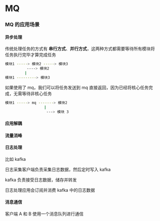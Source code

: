 # MQ

### MQ 的应用场景

#### 异步处理

传统处理任务的方式有 **串行方式**、**并行方式**，这两种方式都需要等待所有模块将任务执行完毕才算完成任务

```sh
模块1 -----> 模块2 -----> 模块3
		  ----> 模块2
	     |
模块1 ---------> 模块3
```

如果使用了 mq，我们可以将任务发送到 mq 直接返回，因为已经将核心任务完成，无需等待非核心任务

```sh
模块1 -----> mq -------> 模块2
                  |
                   ---> 模块 3
```

#### 应用解耦

#### 流量消峰

#### 日志处理

比如 kafka

日志采集客户端负责采集日志数据，然后定时写入 kafka

kafka 负责接受日志数据，储存并转发

日志处理应用会订阅并消费 kafka 中的日志数据

#### 消息通信

客户端 A 和 B 使用一个消息队列进行通信

